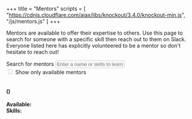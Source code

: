 +++
title = "Mentors"
scripts = [
  "https://cdnjs.cloudflare.com/ajax/libs/knockout/3.4.0/knockout-min.js",
  "/js/mentors.js"
]
+++

Mentors are available to offer their expertise to others. Use this page to
search for someone with a specific skill then reach out to them on Slack.
Everyone listed here has explicitly volunteered to be a mentor so don't
hesitate to reach out!

<form>
  <div class="form-group">
    <label for="mentorSearchText">Search for mentors</label>
    <input type="text" 
      id="mentorSearchText"
      class="form-control" 
      placeholder="Enter a name or skills to learn"
      disabled />
  </div>
  <div class="form-group">
    <label>
      <input type="checkbox" disabled> Show only available mentors
    </label>
  </div>
</form>

<div id="loading" class="text-center">
  <i class="fa fa-cog fa-spin fa-5x"></i>
</div>

<div id="mentors" class="hidden" data-bind="foreach: mentors">
  <div class="panel panel-default">
    <div class="panel-body media">
      <div class="media-left" data-bind="visible: hasAvatar">    
        <a href="#" data-bind="attr: {href: slackUrl}">
          <img class="media-object media-object-medium" data-bind="attr: {src: avatar}" />
        </a>
      </div>
      <div class="media-body">
        <h4 class="media-heading">
          <span data-bind="text: name"></span>    
          (<a href="#" data-bind="text: username, attr: {href: slackUrl}"></a>)
        </h4>
        <div>
          <b>Available: </b><span data-bind="text: availableText"></span>
        </div>
        <div>
          <b>Skills: </b>
          <span data-bind="foreach: skills">
            <span class="label label-primary" data-bind="text: $data"></span>
          </span>
        </div>
      </div>
    </div>
  </div>
</div>
